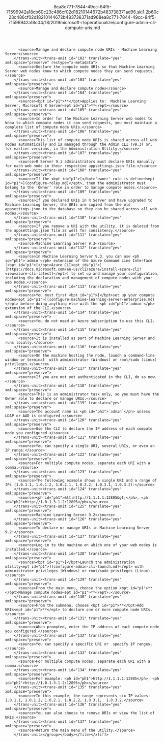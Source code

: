 <?xml version="1.0"?><xliff version="1.2" xmlns="urn:oasis:names:tc:xliff:document:1.2" xmlns:xsi="http://www.w3.org/2001/XMLSchema-instance" xsi:schemaLocation="urn:oasis:names:tc:xliff:document:1.2 xliff-core-1.2-transitional.xsd"><file datatype="xml" original="configure-admin-cli-compute-uris.md" source-language="en-US" target-language="en-US"><header><tool tool-id="mdxliff" tool-name="mdxliff" tool-version="1.0-d1654b2" tool-company="Microsoft" /><xliffext:skl_file_name xmlns:xliffext="urn:microsoft:content:schema:xliffextensions">8ea8c771-7844-49cc-84f5-71599942a18cb60c23c486cf02d18210144672b483738371ad96.skl</xliffext:skl_file_name><xliffext:version xmlns:xliffext="urn:microsoft:content:schema:xliffextensions">1.2</xliffext:version><xliffext:ms.openlocfilehash xmlns:xliffext="urn:microsoft:content:schema:xliffextensions">b60c23c486cf02d18210144672b483738371ad96</xliffext:ms.openlocfilehash><xliffext:ms.sourcegitcommit xmlns:xliffext="urn:microsoft:content:schema:xliffextensions">8ea8c771-7844-49cc-84f5-71599942a18c</xliffext:ms.sourcegitcommit><xliffext:ms.lasthandoff xmlns:xliffext="urn:microsoft:content:schema:xliffextensions">04/18/2019</xliffext:ms.lasthandoff><xliffext:ms.openlocfilepath xmlns:xliffext="urn:microsoft:content:schema:xliffextensions">microsoft-r\operationalize\configure-admin-cli-compute-uris.md</xliffext:ms.openlocfilepath></header><body><group id="content" extype="content"><trans-unit id="101" translate="yes" xml:space="preserve" restype="x-metadata">
          <source>Manage and declare compute node URIs - Machine Learning Server</source>
        </trans-unit><trans-unit id="102" translate="yes" xml:space="preserve" restype="x-metadata">
          <source>Declare the compute node URIs so that Machine Learning Server web nodes know to which compute nodes they can send requests.</source>
        </trans-unit><trans-unit id="103" translate="yes" xml:space="preserve">
          <source>Manage and declare compute nodes</source>
        </trans-unit><trans-unit id="104" translate="yes" xml:space="preserve">
          <source><bpt id="p1">**</bpt>Applies to:  Machine Learning Server, Microsoft R Server<ept id="p1">**</ept></source>
        </trans-unit><trans-unit id="105" translate="yes" xml:space="preserve">
          <source>In order for the Machine Learning Server web nodes to know to which compute nodes it can send requests, you must maintain a complete list of compute node URIs.</source>
        </trans-unit><trans-unit id="106" translate="yes" xml:space="preserve">
          <source>This list of compute node URIs is shared across all web nodes automatically and is managed through the Admin CLI (v9.3) or, for earlier versions, in the Administration Utility.</source>
        </trans-unit><trans-unit id="107" translate="yes" xml:space="preserve">
          <source>R Server 9.1 administrators must declare URIs manually for each web node in their respective appsettings.json file.</source>
        </trans-unit><trans-unit id="108" translate="yes" xml:space="preserve">
          <source>If the <bpt id="p1">[</bpt>'owner' role is defined<ept id="p1">](configure-roles.md)</ept>, then the administrator must belong to the 'Owner' role in order to manage compute nodes.</source>
        </trans-unit><trans-unit id="109" translate="yes" xml:space="preserve">
          <source>If you declared URIs in R Server and have upgraded to Machine Learning Server, the URIs are copied from the old appsettings.json to the database so they can be shared across all web nodes.</source>
        </trans-unit><trans-unit id="110" translate="yes" xml:space="preserve">
          <source>If you remove a URI with the utility, it is deleted from the appsettings.json file as well for consistency.</source>
        </trans-unit><trans-unit id="111" translate="yes" xml:space="preserve">
          <source>Machine Learning Server 9.3</source>
        </trans-unit><trans-unit id="112" translate="yes" xml:space="preserve">
          <source>In Machine Learning Server 9.3, you can use <ph id="ph1">`admin`</ph> extension of the Azure Command Line Interface (<bpt id="p1">[</bpt>Azure CLI<ept id="p1">](https://docs.microsoft.com/en-us/cli/azure/install-azure-cli?view=azure-cli-latest)</ept>) to set up and manage your configuration, including the declaration and management of compute nodes with your web nodes.</source>
        </trans-unit><trans-unit id="113" translate="yes" xml:space="preserve">
          <source>You must first <bpt id="p1">[</bpt>set up your compute nodes<ept id="p1">](configure-machine-learning-server-enterprise.md)</ept> before doing anything else with the <ph id="ph1">`admin`</ph> extension of the CLI.</source>
        </trans-unit><trans-unit id="114" translate="yes" xml:space="preserve">
          <source>You do not need an Azure subscription to use this CLI.</source>
        </trans-unit><trans-unit id="115" translate="yes" xml:space="preserve">
          <source>It is installed as part of Machine Learning Server and runs locally.</source>
        </trans-unit><trans-unit id="116" translate="yes" xml:space="preserve">
          <source>On the machine hosting the node, launch a command-line window or terminal  with administrator (Windows) or root/sudo (Linux) privileges.</source>
        </trans-unit><trans-unit id="117" translate="yes" xml:space="preserve">
          <source>If you are not yet authenticated in the CLI, do so now.</source>
        </trans-unit><trans-unit id="118" translate="yes" xml:space="preserve">
          <source>This is an administrator task only, so you must have the Owner role to declare or manage URIs.</source>
        </trans-unit><trans-unit id="119" translate="yes" xml:space="preserve">
          <source>The account name is <ph id="ph1">`admin`</ph> unless LDAP or AAD is configured.</source>
        </trans-unit><trans-unit id="120" translate="yes" xml:space="preserve">
          <source>Use the CLI to declare the IP address of each compute node you configured.</source>
        </trans-unit><trans-unit id="121" translate="yes" xml:space="preserve">
          <source>You can specify a single URI, several URIs, or even an IP range:</source>
        </trans-unit><trans-unit id="122" translate="yes" xml:space="preserve">
          <source>For multiple compute nodes, separate each URI with a comma.</source>
        </trans-unit><trans-unit id="123" translate="yes" xml:space="preserve">
          <source>The following example shows a single URI and a range of IPs (1.0.1.1, 1.0.1.2, 1.0.2.1, 1.0.2.2, 1.0.3.1, 1.0.3.2):</source>
        </trans-unit><trans-unit id="124" translate="yes" xml:space="preserve">
          <source><ph id="ph1">&lt;http://1.1.1.1:12805&gt;</ph>, <ph id="ph2">http://1.0.1-3.1-2:12805</ph></source>
        </trans-unit><trans-unit id="125" translate="yes" xml:space="preserve">
          <source>Machine Learning Server 9.2</source>
        </trans-unit><trans-unit id="126" translate="yes" xml:space="preserve">
          <source>To declare or manage URIs in Machine Learning Server 9.2:</source>
        </trans-unit><trans-unit id="127" translate="yes" xml:space="preserve">
          <source>Log in to the machine on which one of your web nodes is installed.</source>
        </trans-unit><trans-unit id="128" translate="yes" xml:space="preserve">
          <source><bpt id="p1">[</bpt>Launch the administration utility<ept id="p1">](configure-admin-cli-launch.md)</ept> with administrator privileges (Windows) or root/sudo privileges (Linux).</source>
        </trans-unit><trans-unit id="129" translate="yes" xml:space="preserve">
          <source>From the main menu, choose the option <bpt id="p1">**</bpt>Manage compute nodes<ept id="p1">**</ept>.</source>
        </trans-unit><trans-unit id="130" translate="yes" xml:space="preserve">
          <source>From the submenu, choose <bpt id="p1">**</bpt>Add URIs<ept id="p1">**</ept> to declare one or more compute node URIs.</source>
        </trans-unit><trans-unit id="131" translate="yes" xml:space="preserve">
          <source>When prompted, enter the IP address of each compute node you configured.</source>
        </trans-unit><trans-unit id="132" translate="yes" xml:space="preserve">
          <source>You can specify a specific URI or  specify IP ranges.</source>
        </trans-unit><trans-unit id="133" translate="yes" xml:space="preserve">
          <source>For multiple compute nodes, separate each URI with a comma.</source>
        </trans-unit><trans-unit id="134" translate="yes" xml:space="preserve">
          <source>For example: <ph id="ph1">http://1.1.1.1:12805</ph>, <ph id="ph2">http://1.0.1-3.1-2:12805</ph></source>
        </trans-unit><trans-unit id="135" translate="yes" xml:space="preserve">
          <source>In this example, the range represents six IP values: 1.0.1.1, 1.0.1.2, 1.0.2.1, 1.0.2.2, 1.0.3.1,  1.0.3.2.</source>
        </trans-unit><trans-unit id="136" translate="yes" xml:space="preserve">
          <source>You can also choose to remove URIs or view the list of URIs.</source>
        </trans-unit><trans-unit id="137" translate="yes" xml:space="preserve">
          <source>Return the main menu of the utility.</source>
        </trans-unit></group></body></file></xliff>